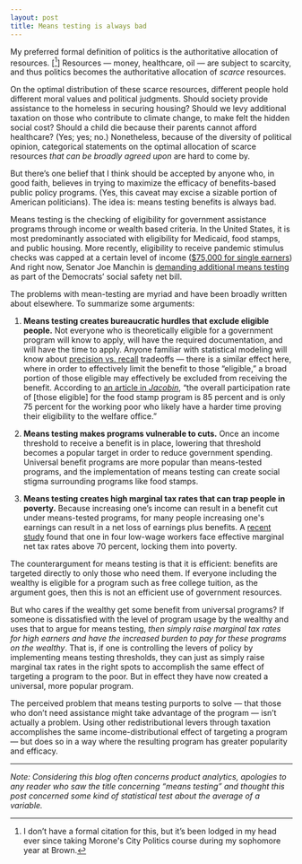 ```yaml
---
layout: post
title: Means testing is always bad
---
```


My preferred formal definition of politics is the authoritative allocation of resources. [[^1]] Resources — money, healthcare, oil — are subject to scarcity, and thus politics becomes the authoritative allocation of *scarce* resources. 

On the optimal distribution of these scarce resources, different people hold different moral values and political judgments. Should society provide assistance to the homeless in securing housing? Should we levy additional taxation on those who contribute to climate change, to make felt the hidden social cost? Should a child die because their parents cannot afford healthcare? (Yes; yes; no.) Nonetheless, because of the diversity of political opinion, categorical statements on the optimal allocation of scarce resources *that can be broadly agreed upon* are hard to come by.


But there’s one belief that I think should be accepted by anyone who, in good faith, believes in trying to maximize the efficacy of benefits-based public policy programs. (Yes, this caveat may excise a sizable portion of American politicians). The idea is: means testing benefits is always bad.

Means testing is the checking of eligibility for government assistance programs through income or wealth based criteria. In the United States, it is most predominantly associated with eligibility for Medicaid, food stamps, and public housing. More recently, eligibility to receive pandemic stimulus checks was capped at a certain level of income ([$75,000 for single earners](https://www.consumerfinance.gov/about-us/blog/guide-covid-19-economic-stimulus-checks/)) And right now, Senator Joe Manchin is [demanding additional means testing]( https://www.nytimes.com/2021/10/08/us/politics/manchin-democrats-means-testing.html]) as part of the Democrats’ social safety net bill.


The problems with mean-testing are myriad and have been broadly written about elsewhere. To summarize some arguments:


1. **Means testing creates bureaucratic hurdles that exclude eligible people.** Not everyone who is theoretically eligible for a government program will know to apply, will have the required documentation, and will have the time to apply. Anyone familiar with statistical modeling will know about [precision vs. recall](https://en.wikipedia.org/wiki/Precision_and_recall) tradeoffs — there is a similar effect here, where in order to effectively limit the benefit to those “eligible,” a broad portion of those eligible may effectively be excluded from receiving the benefit. According to [an article in *Jacobin*](https://www.jacobinmag.com/2020/09/means-testing-max-sawicky-universal-programs), “the overall participation rate of [those eligible] for the food stamp program is 85 percent and is only 75 percent for the working poor who likely have a harder time proving their eligibility to the welfare office.”


2. **Means testing makes programs vulnerable to cuts.** Once an income threshold to receive a benefit is in place, lowering that threshold becomes a popular target in order to reduce government spending. Universal benefit programs are more popular than means-tested programs, and the implementation of means testing can create social stigma surrounding programs like food stamps.


3. **Means testing creates high marginal tax rates that can trap people in poverty.** Because increasing one’s income can result in a benefit cut under means-tested programs, for many people increasing one's earnings can result in a net loss of earnings plus benefits. A [recent study](https://www.nber.org/papers/w27164) found that one in four low-wage workers face effective marginal net tax rates above 70 percent, locking them into poverty.


The counterargument for means testing is that it is efficient: benefits are targeted directly to only those who need them. If everyone including the wealthy is eligible for a program such as free college tuition, as the argument goes, then this is not an efficient use of government resources.


But who cares if the wealthy get some benefit from universal programs? If someone is dissatisfied with the level of program usage by the wealthy and uses that to argue for means testing, *then simply raise marginal tax rates for high earners and have the increased burden to pay for these programs on the wealthy*. That is, if one is controlling the levers of policy by implementing means testing thresholds, they can just as simply raise marginal tax rates in the right spots to accomplish the same effect of targeting a program to the poor. But in effect they have now created a universal, more popular program.

The perceived problem that means testing purports to solve — that those who don’t need assistance might take advantage of the program — isn’t actually a problem. Using other redistributional levers through taxation accomplishes the same income-distributional effect of targeting a program — but does so in a way where the resulting program has greater popularity and efficacy.


---


*Note: Considering this blog often concerns product analytics, apologies to any reader who saw the title concerning “means testing” and thought this post concerned some kind of statistical test about the average of a variable.*


[^1]: I don’t have a formal citation for this, but it’s been lodged in my head ever since taking Morone's City Politics course during my sophomore year at Brown.